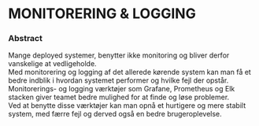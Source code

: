 # MONITORERING & LOGGING 

### Abstract 

Mange deployed systemer, benytter ikke monitoring og bliver derfor vanskelige at vedligeholde. <br>
Med monitorering og logging af det allerede kørende system kan man få et bedre indblik i hvordan systemet performer og hvilke fejl der opstår. <br> 
Monitorerings- og logging værktøjer som Grafane, Prometheus og Elk stacken giver teamet bedre mulighed for at finde og løse problemer. <br>
Ved at benytte disse værktøjer kan man opnå et hurtigere og mere stabilt system, med færre fejl og derved også en bedre brugeroplevelse. <br>
